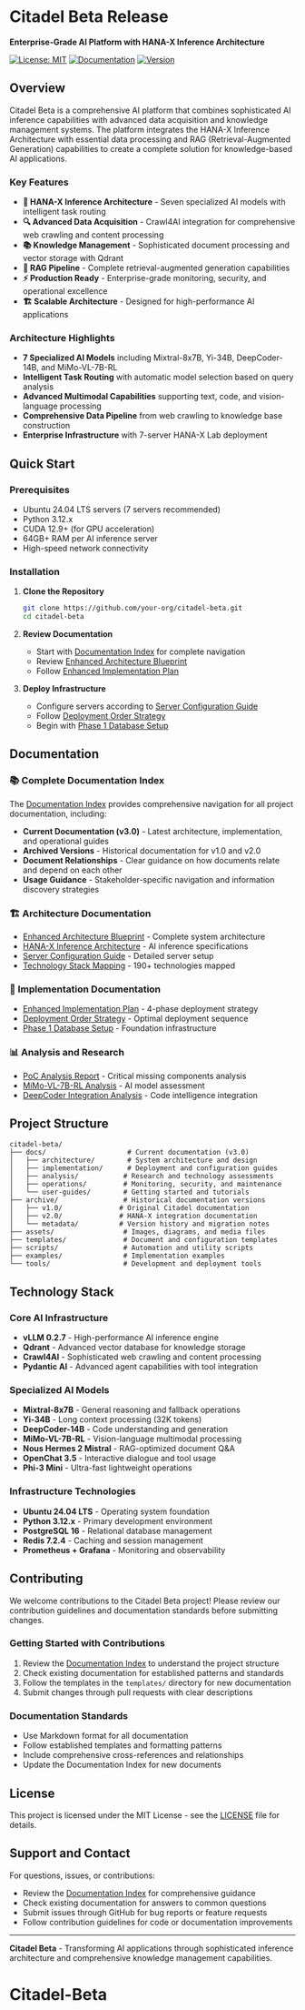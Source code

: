 # Citadel Beta Release

**Enterprise-Grade AI Platform with HANA-X Inference Architecture**

[![License: MIT](https://img.shields.io/badge/License-MIT-yellow.svg)](https://opensource.org/licenses/MIT)
[![Documentation](https://img.shields.io/badge/docs-latest-brightgreen.svg)](./DOCUMENTATION_INDEX.md)
[![Version](https://img.shields.io/badge/version-3.0-blue.svg)](./CHANGELOG.md)

## Overview

Citadel Beta is a comprehensive AI platform that combines sophisticated AI inference capabilities with advanced data acquisition and knowledge management systems. The platform integrates the HANA-X Inference Architecture with essential data processing and RAG (Retrieval-Augmented Generation) capabilities to create a complete solution for knowledge-based AI applications.

### Key Features

- **🚀 HANA-X Inference Architecture** - Seven specialized AI models with intelligent task routing
- **🔍 Advanced Data Acquisition** - Crawl4AI integration for comprehensive web crawling and content processing
- **📚 Knowledge Management** - Sophisticated document processing and vector storage with Qdrant
- **🤖 RAG Pipeline** - Complete retrieval-augmented generation capabilities
- **⚡ Production Ready** - Enterprise-grade monitoring, security, and operational excellence
- **🏗️ Scalable Architecture** - Designed for high-performance AI applications

### Architecture Highlights

- **7 Specialized AI Models** including Mixtral-8x7B, Yi-34B, DeepCoder-14B, and MiMo-VL-7B-RL
- **Intelligent Task Routing** with automatic model selection based on query analysis
- **Advanced Multimodal Capabilities** supporting text, code, and vision-language processing
- **Comprehensive Data Pipeline** from web crawling to knowledge base construction
- **Enterprise Infrastructure** with 7-server HANA-X Lab deployment

## Quick Start

### Prerequisites

- Ubuntu 24.04 LTS servers (7 servers recommended)
- Python 3.12.x
- CUDA 12.9+ (for GPU acceleration)
- 64GB+ RAM per AI inference server
- High-speed network connectivity

### Installation

1. **Clone the Repository**
   ```bash
   git clone https://github.com/your-org/citadel-beta.git
   cd citadel-beta
   ```

2. **Review Documentation**
   - Start with [Documentation Index](./DOCUMENTATION_INDEX.md) for complete navigation
   - Review [Enhanced Architecture Blueprint](./docs/architecture/current/enhanced-architecture-blueprint.md)
   - Follow [Enhanced Implementation Plan](./docs/implementation/deployment/enhanced-implementation-plan.md)

3. **Deploy Infrastructure**
   - Configure servers according to [Server Configuration Guide](./docs/architecture/current/server-configuration.md)
   - Follow [Deployment Order Strategy](./docs/implementation/deployment/deployment-order.md)
   - Begin with [Phase 1 Database Setup](./docs/implementation/deployment/phase-1-database-setup.md)

## Documentation

### 📚 Complete Documentation Index
The [Documentation Index](./DOCUMENTATION_INDEX.md) provides comprehensive navigation for all project documentation, including:

- **Current Documentation (v3.0)** - Latest architecture, implementation, and operational guides
- **Archived Versions** - Historical documentation for v1.0 and v2.0
- **Document Relationships** - Clear guidance on how documents relate and depend on each other
- **Usage Guidance** - Stakeholder-specific navigation and information discovery strategies

### 🏗️ Architecture Documentation
- [Enhanced Architecture Blueprint](./docs/architecture/current/enhanced-architecture-blueprint.md) - Complete system architecture
- [HANA-X Inference Architecture](./docs/architecture/current/hana-x-inference-architecture.md) - AI inference specifications
- [Server Configuration Guide](./docs/architecture/current/server-configuration.md) - Detailed server setup
- [Technology Stack Mapping](./docs/architecture/current/technology-stack-mapping.md) - 190+ technologies mapped

### 🚀 Implementation Documentation
- [Enhanced Implementation Plan](./docs/implementation/deployment/enhanced-implementation-plan.md) - 4-phase deployment strategy
- [Deployment Order Strategy](./docs/implementation/deployment/deployment-order.md) - Optimal deployment sequence
- [Phase 1 Database Setup](./docs/implementation/deployment/phase-1-database-setup.md) - Foundation infrastructure

### 📊 Analysis and Research
- [PoC Analysis Report](./docs/analysis/poc-analysis/poc-analysis-report.md) - Critical missing components analysis
- [MiMo-VL-7B-RL Analysis](./docs/analysis/technology-assessment/mimo-vllm-analysis.md) - AI model assessment
- [DeepCoder Integration Analysis](./docs/analysis/technology-assessment/deepcoder-integration.md) - Code intelligence integration

## Project Structure

```
citadel-beta/
├── docs/                    # Current documentation (v3.0)
│   ├── architecture/        # System architecture and design
│   ├── implementation/      # Deployment and configuration guides
│   ├── analysis/           # Research and technology assessments
│   ├── operations/         # Monitoring, security, and maintenance
│   └── user-guides/        # Getting started and tutorials
├── archive/                # Historical documentation versions
│   ├── v1.0/              # Original Citadel documentation
│   ├── v2.0/              # HANA-X integration documentation
│   └── metadata/          # Version history and migration notes
├── assets/                 # Images, diagrams, and media files
├── templates/              # Document and configuration templates
├── scripts/                # Automation and utility scripts
├── examples/               # Implementation examples
└── tools/                  # Development and deployment tools
```

## Technology Stack

### Core AI Infrastructure
- **vLLM 0.2.7** - High-performance AI inference engine
- **Qdrant** - Advanced vector database for knowledge storage
- **Crawl4AI** - Sophisticated web crawling and content processing
- **Pydantic AI** - Advanced agent capabilities with tool integration

### Specialized AI Models
- **Mixtral-8x7B** - General reasoning and fallback operations
- **Yi-34B** - Long context processing (32K tokens)
- **DeepCoder-14B** - Code understanding and generation
- **MiMo-VL-7B-RL** - Vision-language multimodal processing
- **Nous Hermes 2 Mistral** - RAG-optimized document Q&A
- **OpenChat 3.5** - Interactive dialogue and tool usage
- **Phi-3 Mini** - Ultra-fast lightweight operations

### Infrastructure Technologies
- **Ubuntu 24.04 LTS** - Operating system foundation
- **Python 3.12.x** - Primary development environment
- **PostgreSQL 16** - Relational database management
- **Redis 7.2.4** - Caching and session management
- **Prometheus + Grafana** - Monitoring and observability

## Contributing

We welcome contributions to the Citadel Beta project! Please review our contribution guidelines and documentation standards before submitting changes.

### Getting Started with Contributions
1. Review the [Documentation Index](./DOCUMENTATION_INDEX.md) to understand the project structure
2. Check existing documentation for established patterns and standards
3. Follow the templates in the `templates/` directory for new documentation
4. Submit changes through pull requests with clear descriptions

### Documentation Standards
- Use Markdown format for all documentation
- Follow established templates and formatting patterns
- Include comprehensive cross-references and relationships
- Update the Documentation Index for new documents

## License

This project is licensed under the MIT License - see the [LICENSE](LICENSE) file for details.

## Support and Contact

For questions, issues, or contributions:
- Review the [Documentation Index](./DOCUMENTATION_INDEX.md) for comprehensive guidance
- Check existing documentation for answers to common questions
- Submit issues through GitHub for bug reports or feature requests
- Follow contribution guidelines for code or documentation improvements

---

**Citadel Beta** - Transforming AI applications through sophisticated inference architecture and comprehensive knowledge management capabilities.

# Citadel-Beta
